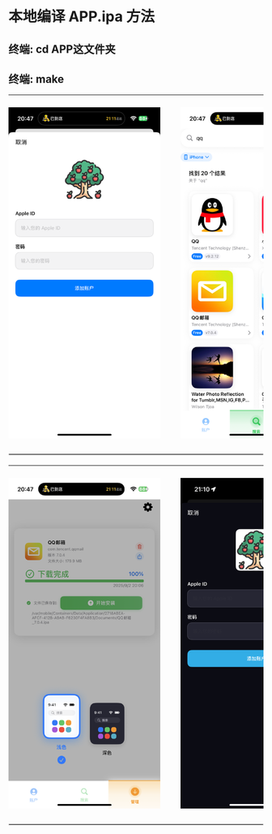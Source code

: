 # 本地编译 APP.ipa 方法
## 终端: cd APP这文件夹
## 终端: make

---

<!-- 左右排列 -->
<div style="display: flex; justify-content: space-evenly; align-items: center; width: 100%; overflow: auto; gap: 40px; padding: 10px 0;">
    <img src="./X/1.PNG" alt="Preview" width="300" />
    <img src="./X/2.PNG" alt="Preview" width="300" />
    <img src="./X/3.PNG" alt="Preview" width="300" />
    <img src="./X/4.PNG" alt="Preview" width="300" />
    <img src="./X/5.PNG" alt="Preview" width="300" />
    <img src="./X/5.PNG" alt="Preview" width="300" />
</div>

<hr style="border: 1px solid #ccc; margin: 20px 0;">

---

<!-- 左右排列 -->
<div style="display: flex; justify-content: space-evenly; align-items: center; width: 100%; overflow: auto; gap: 40px; padding: 10px 0;">
    <img src="./X/6.PNG" alt="Preview" width="300" />
    <img src="./X/7.PNG" alt="Preview" width="300" />
    <img src="./X/8.PNG" alt="Preview" width="300" />
    <img src="./X/9.PNG" alt="Preview" width="300" />
    <img src="./X/10.PNG" alt="Preview" width="300" />
    <img src="./X/11.PNG" alt="Preview" width="300" />
</div>

<hr style="border: 1px solid #ccc; margin: 20px 0;">
